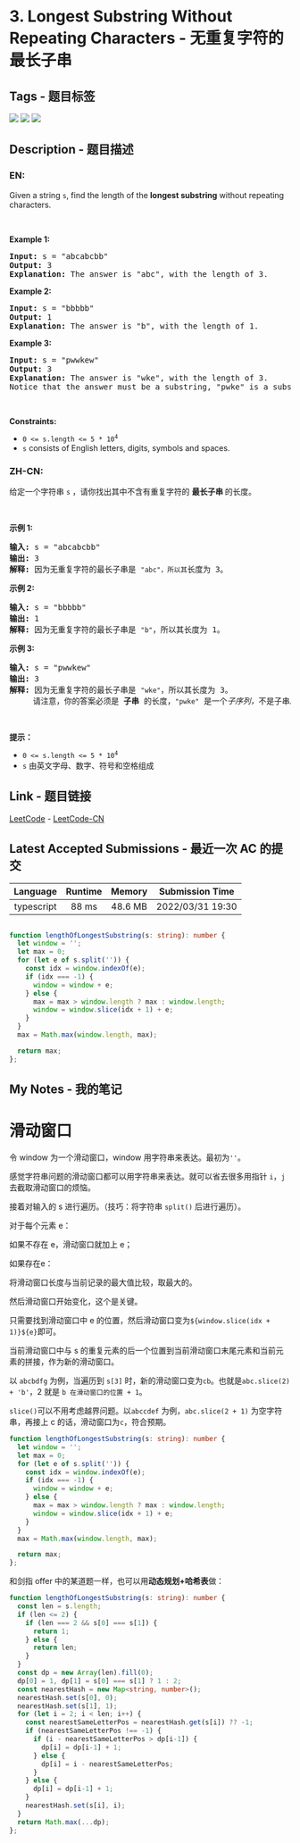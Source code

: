 
# 3. Longest Substring Without Repeating Characters - 无重复字符的最长子串

## Tags - 题目标签

 <img src="https://img.shields.io/badge/Hash Table-哈希表-blue.svg">   <img src="https://img.shields.io/badge/String-字符串-blue.svg">   <img src="https://img.shields.io/badge/Sliding Window-滑动窗口-blue.svg">  


## Description - 题目描述

### EN:
<p>Given a string <code>s</code>, find the length of the <strong>longest substring</strong> without repeating characters.</p>

<p>&nbsp;</p>
<p><strong>Example 1:</strong></p>

<pre>
<strong>Input:</strong> s = &quot;abcabcbb&quot;
<strong>Output:</strong> 3
<strong>Explanation:</strong> The answer is &quot;abc&quot;, with the length of 3.
</pre>

<p><strong>Example 2:</strong></p>

<pre>
<strong>Input:</strong> s = &quot;bbbbb&quot;
<strong>Output:</strong> 1
<strong>Explanation:</strong> The answer is &quot;b&quot;, with the length of 1.
</pre>

<p><strong>Example 3:</strong></p>

<pre>
<strong>Input:</strong> s = &quot;pwwkew&quot;
<strong>Output:</strong> 3
<strong>Explanation:</strong> The answer is &quot;wke&quot;, with the length of 3.
Notice that the answer must be a substring, &quot;pwke&quot; is a subsequence and not a substring.
</pre>

<p>&nbsp;</p>
<p><strong>Constraints:</strong></p>

<ul>
	<li><code>0 &lt;= s.length &lt;= 5 * 10<sup>4</sup></code></li>
	<li><code>s</code> consists of English letters, digits, symbols and spaces.</li>
</ul>


### ZH-CN:
<p>给定一个字符串 <code>s</code> ，请你找出其中不含有重复字符的&nbsp;<strong>最长子串&nbsp;</strong>的长度。</p>

<p>&nbsp;</p>

<p><strong>示例&nbsp;1:</strong></p>

<pre>
<strong>输入: </strong>s = "abcabcbb"
<strong>输出: </strong>3 
<strong>解释:</strong> 因为无重复字符的最长子串是 <code>"abc"，所以其</code>长度为 3。
</pre>

<p><strong>示例 2:</strong></p>

<pre>
<strong>输入: </strong>s = "bbbbb"
<strong>输出: </strong>1
<strong>解释: </strong>因为无重复字符的最长子串是 <code>"b"</code>，所以其长度为 1。
</pre>

<p><strong>示例 3:</strong></p>

<pre>
<strong>输入: </strong>s = "pwwkew"
<strong>输出: </strong>3
<strong>解释: </strong>因为无重复字符的最长子串是&nbsp;<code>"wke"</code>，所以其长度为 3。
&nbsp;    请注意，你的答案必须是 <strong>子串 </strong>的长度，<code>"pwke"</code>&nbsp;是一个<em>子序列，</em>不是子串。
</pre>

<p>&nbsp;</p>

<p><strong>提示：</strong></p>

<ul>
	<li><code>0 &lt;= s.length &lt;= 5 * 10<sup>4</sup></code></li>
	<li><code>s</code>&nbsp;由英文字母、数字、符号和空格组成</li>
</ul>



## Link - 题目链接

[LeetCode](https://leetcode.com/problems/longest-substring-without-repeating-characters/description/)  -  [LeetCode-CN](https://leetcode-cn.com/problems/longest-substring-without-repeating-characters/description/)
## Latest Accepted Submissions - 最近一次 AC 的提交


| Language | Runtime | Memory | Submission Time |
|:---:|:---:|:---:|:---:|
| typescript  | 88 ms | 48.6 MB | 2022/03/31 19:30 |

```typescript

function lengthOfLongestSubstring(s: string): number {
  let window = '';
  let max = 0;
  for (let e of s.split('')) {
    const idx = window.indexOf(e);
    if (idx === -1) {
      window = window + e;
    } else {
      max = max > window.length ? max : window.length;
      window = window.slice(idx + 1) + e;
    }
  }
  max = Math.max(window.length, max);

  return max;
};

```
## My Notes - 我的笔记


# 滑动窗口

令 window 为一个滑动窗口，window 用字符串来表达。最初为`''`。

感觉字符串问题的滑动窗口都可以用字符串来表达。就可以省去很多用指针 `i`，`j` 去截取滑动窗口的烦恼。

接着对输入的 s 进行遍历。（技巧：将字符串 `split()` 后进行遍历）。

对于每个元素 e：

如果不存在 e，滑动窗口就加上 e；

如果存在e：

将滑动窗口长度与当前记录的最大值比较，取最大的。

然后滑动窗口开始变化，这个是关键。

只需要找到滑动窗口中 e 的位置，然后滑动窗口变为`${window.slice(idx + 1)}${e}`即可。

当前滑动窗口中与 s 的重复元素的后一个位置到当前滑动窗口末尾元素和当前元素的拼接，作为新的滑动窗口。

以 `abcbdfg` 为例，当遍历到 `s[3]` 时，新的滑动窗口变为`cb`。也就是`abc.slice(2) + 'b'`，2 就是 `b 在滑动窗口的位置 + 1`。

`slice()`可以不用考虑越界问题。以`abccdef` 为例，`abc.slice(2 + 1)` 为空字符串，再接上 c 的话，滑动窗口为`c`，符合预期。

```typescript
function lengthOfLongestSubstring(s: string): number {
  let window = '';
  let max = 0;
  for (let e of s.split('')) {
    const idx = window.indexOf(e);
    if (idx === -1) {
      window = window + e;
    } else {
      max = max > window.length ? max : window.length;
      window = window.slice(idx + 1) + e;
    }
  }
  max = Math.max(window.length, max);

  return max;
};
```



和剑指 offer 中的某道题一样，也可以用**动态规划+哈希表**做：

```typescript
function lengthOfLongestSubstring(s: string): number {
  const len = s.length;
  if (len <= 2) {
    if (len === 2 && s[0] === s[1]) {
      return 1;
    } else {
      return len;
    }
  }
  const dp = new Array(len).fill(0);
  dp[0] = 1, dp[1] = s[0] === s[1] ? 1 : 2;
  const nearestHash = new Map<string, number>();
  nearestHash.set(s[0], 0);
  nearestHash.set(s[1], 1);
  for (let i = 2; i < len; i++) {
    const nearestSameLetterPos = nearestHash.get(s[i]) ?? -1;
    if (nearestSameLetterPos !== -1) {
      if (i - nearestSameLetterPos > dp[i-1]) {
        dp[i] = dp[i-1] + 1;
      } else {
        dp[i] = i - nearestSameLetterPos;
      }
    } else {
      dp[i] = dp[i-1] + 1;
    }
    nearestHash.set(s[i], i);
  }
  return Math.max(...dp);
};
```


